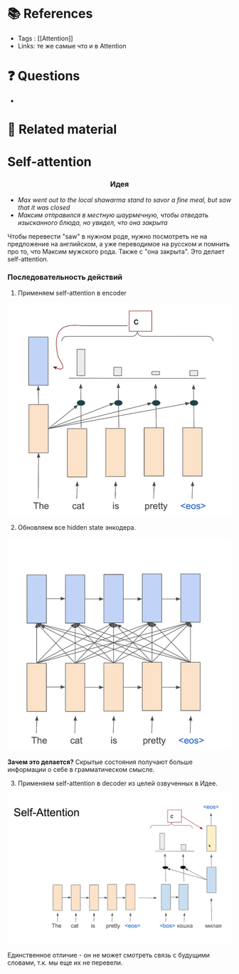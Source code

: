 # 📚 References 
- Tags :  [[Attention]]
- Links: те же самые что и в Attention

# ❓ Questions
- 

# 🔗 Related material


# Self-attention
###  <center> Идея <center>

- *Max went out to the local shawarma stand to savor a fine meal, but saw that it was closed*
- *Максим отправился в местную шаурмечную, чтобы отведать изысканного блюда, но увидел, что она закрыта*

Чтобы перевести "saw" в нужном роде, нужно посмотреть не на предложение на английском, а уже переводимое на русском и помнить про то, что Максим мужского рода. Также с "она закрыта". Это делает self-attention.

###  Последовательность действий  
1. Применяем self-attention в encoder

![a](imgs/28.png)

2. Обновляем все hidden state энкодера.

![b](imgs/29.png)

**Зачем это делается?** Скрытые состояния получают больше информации о себе в грамматическом смысле.

3. Применяем self-attention в decoder из целей озвученных в Идее.

![c](imgs/30.png)

Единственное отличие - он не может смотреть связь с будущими словами, т.к. мы еще их не перевели.